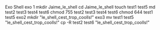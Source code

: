 Exo Shell 
exo 1
mkdir Jaime_le_shell
cd Jaime_le_shell
touch test1 test5
md test2 test3 test4 test6
chmod 755 test2 test3 test4 test6
chmod 644 test1 test5
exo2
mkdir "le_shell_cest_trop_coolls!"
exo3
mv test1 test5 "le_shell_cest_trop_coolls!"
cp -R test2 test6 "le_shell_cest_trop_coolls!"

